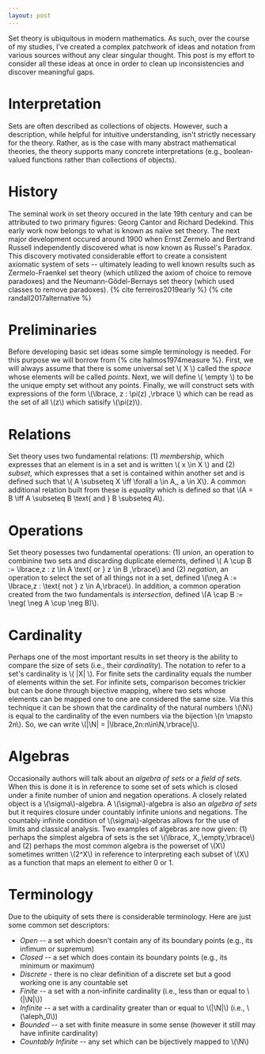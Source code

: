```yaml
---
layout: post
---
```

Set theory is ubiquitous in modern mathematics. As such, over the course of my studies, I've created a complex patchwork of ideas and notation from various sources without any clear singular thought. This post is my effort to consider all these ideas at once in order to clean up inconsistencies and discover meaningful gaps.

# Interpretation

Sets are often described as collections of objects. However, such a description, while helpful for intuitive understanding, isn't strictly necessary for the theory. Rather, as is the case with many abstract mathematical theories, the theory supports many concrete interpretations (e.g., boolean-valued functions rather than collections of objects).

# History 

The seminal work in set theory occured in the late 19th century and can be attributed to two primary figures: Georg Cantor and Richard Dedekind. This early work now belongs to what is known as naïve set theory. The next major development occured around 1900 when Ernst Zermelo and Bertrand Russell independently discovered what is now known as Russel's Paradox. This discovery motivated considerable effort to create a consistent axiomatic system of sets -- ultimately leading to well known results such as Zermelo-Fraenkel set theory (which utilized the axiom of choice to remove paradoxes) and the Neumann-Gödel-Bernays set theory (which used classes to remove paradoxes). {% cite ferreiros2019early %} {% cite randall2017alternative %}

# Preliminaries

Before developing basic set ideas some simple terminology is needed. For this purpose we will borrow from {% cite halmos1974measure %}. First, we will always assume that there is some universal set \\( X \\) called the *space* whose elements will be called *points*. Next, we will define \\( \empty \\) to be the unique empty set without any points. Finally, we will construct sets with expressions of the form \\(\lbrace\, z : \pi(z) \,\rbrace \\) which can be read as the set of all \\(z\\) which satisify \\(\pi(z)\\).

# Relations

Set theory uses two fundamental relations: (1) *membership*, which expresses that an element is in a set and is written \\( x \in X \\) and (2) *subset*, which expresses that a set is contained within another set and is defined such that \\( A \subseteq X \iff \forall a \in A,\, a \in X\\). A common additional relation built from these is *equality* which is defined so that \\(A = B \iff A \subseteq B \text{ and } B \subseteq A\\).

# Operations

Set theory posesses two fundamental operations: (1) *union*, an operation to combinine two sets and discarding duplicate elements, defined \\( A \cup B := \lbrace\,z : z \in A \text{ or } z \in B \,\rbrace\\) and (2) *negation*, an operation to select the set of all things not in a set, defined \\(\neg A := \lbrace\,z : \text{ not } z \in A,\rbrace\\). In addition, a common operation created from the two fundamentals is *intersection*, defined \\(A \cap B := \neg( \neg A \cup \neg B)\\).

# Cardinality

Perhaps one of the most important results in set theory is the ability to compare the size of sets (i.e., their *cardinality*). The notation to refer to a set's cardinality is \\( \|X\| \\). For finite sets the cardinality equals the number of elements within the set. For infinite sets, comparison becomes trickier but can be done through bijective mapping, where two sets whose elements can be mapped one to one are considered the same size. Via this technique it can be shown that the cardinality of the natural numbers \\(\N\\) is equal to the cardinality of the even numbers via the bijection \\(n \mapsto 2n\\). So, we can write \\(\|\N\| = \|\lbrace\,2n:n\in\N\,\rbrace\|\\). 

# Algebras

Occasionally authors will talk about an *algebra of sets* or a *field of sets*. When this is done it is in reference to some set of sets which is closed under a finite number of union and negation operations. A closely related object is a \\(\sigma\\)-algebra. A \\(\sigma\\)-algebra is also an *algebra of sets* but it requires closure under countably infinite unions and negations. The countably infinite condition of \\(\sigma\\)-algebras allows for the use of limits and classical analysis. Two examples of algebras are now given: (1) perhaps the simplest algebra of sets is the set \\(\lbrace\, X,\,\empty\,\rbrace\\) and (2) perhaps the most common algebra is the powerset of \\(X\\) sometimes written \\(2^X\\) in reference to interpreting each subset of \\(X\\) as a function that maps an element to either 0 or 1.

# Terminology

Due to the ubiquity of sets there is considerable terminology. Here are just some common set descriptors:
 * *Open* -- a set which doesn't contain any of its boundary points (e.g., its infimum or supremum)
 * *Closed* -- a set which does contain its boundary points (e.g., its minimum or maximum)
 * *Discrete* - there is no clear definition of a discrete set but a good working one is any countable set
 * *Finite* -- a set with a non-infinite cardinality (i.e., less than or equal to \\(\|\N\|\\))
 * *Infinite* -- a set with a cardinality greater than or equal to \\(\|\N\|\\) (i.e., \\(\aleph_0\\))
 * *Bounded* -- a set with finite measure in some sense (however it still may have infinite cardinality)
 * *Countably Infinite* -- any set which can be bijectively mapped to \\(\N\\)
